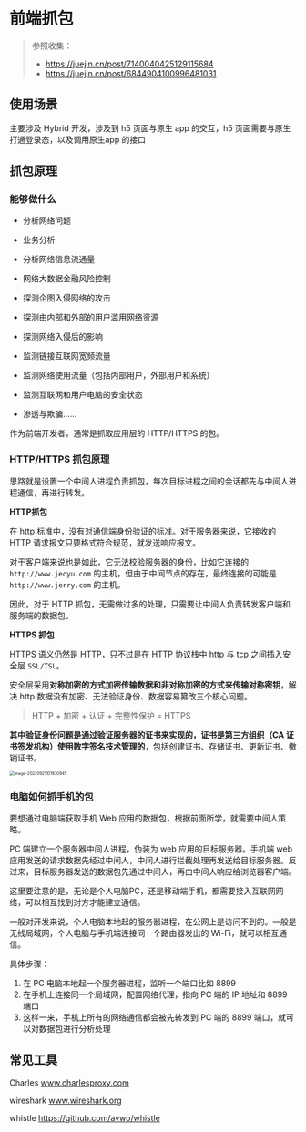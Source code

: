# 前端抓包

> 参照收集：
>
> - https://juejin.cn/post/7140040425129115684
> - https://juejin.cn/post/6844904100996481031

## 使用场景

主要涉及 Hybrid 开发，涉及到 h5 页面与原生 app 的交互，h5 页面需要与原生打通登录态，以及调用原生app 的接口

## 抓包原理

### 能够做什么

- 分析网络问题

- 业务分析

- 分析网络信息流通量

- 网络大数据金融风险控制

- 探测企图入侵网络的攻击

- 探测由内部和外部的用户滥用网络资源

- 探测网络入侵后的影响

- 监测链接互联网宽频流量

- 监测网络使用流量（包括内部用户，外部用户和系统）

- 监测互联网和用户电脑的安全状态

- 渗透与欺骗......

作为前端开发者，通常是抓取应用层的 HTTP/HTTPS 的包。

### HTTP/HTTPS 抓包原理

思路就是设置一个中间人进程负责抓包，每次目标进程之间的会话都先与中间人进程通信，再进行转发。

**HTTP抓包**

在 http 标准中，没有对通信端身份验证的标准。对于服务器来说，它接收的 HTTP 请求报文只要格式符合规范，就发送响应报文。

对于客户端来说也是如此，它无法校验服务器的身份，比如它连接的 `http://www.jecyu.com` 的主机，但由于中间节点的存在，最终连接的可能是 `http://www.jerry.com` 的主机。

因此，对于 HTTP 抓包，无需做过多的处理，只需要让中间人负责转发客户端和服务端的数据包。

**HTTPS 抓包**

HTTPS 语义仍然是 HTTP，只不过是在 HTTP 协议栈中 http 与 tcp 之间插入安全层 `SSL/TSL`。

安全层采用**对称加密的方式加密传输数据和非对称加密的方式来传输对称密钥**，解决 http 数据没有加密、无法验证身份、数据容易纂改三个核心问题。

> HTTP + 加密 + 认证 + 完整性保护 = HTTPS

**其中验证身份问题是通过验证服务器的证书来实现的，证书是第三方组织（CA 证书签发机构）使用数字签名技术管理的**，包括创建证书、存储证书、更新证书、撤销证书。


<img src="https://cdn.yihuiblog.top/images/202209211019246.png" alt="image-20220921101930945" style="zoom: 50%;" />

### 电脑如何抓手机的包

要想通过电脑端获取手机 Web 应用的数据包，根据前面所学，就需要中间人策略。

PC 端建立一个服务器中间人进程，伪装为 web 应用的目标服务器。手机端 web 应用发送的请求数据先经过中间人，中间人进行拦截处理再发送给目标服务器。反过来，目标服务器发送的数据包先通过中间人，再由中间人响应给浏览器客户端。

这里要注意的是，无论是个人电脑PC，还是移动端手机，都需要接入互联网网络，可以相互找到对方才能建立通信。

一般对开发来说，个人电脑本地起的服务器进程，在公网上是访问不到的。一般是无线局域网，个人电脑与手机端连接同一个路由器发出的 Wi-Fi，就可以相互通信。

具体步骤：

1. 在 PC 电脑本地起一个服务器进程，监听一个端口比如 8899
2. 在手机上连接同一个局域网，配置网络代理，指向 PC 端的 IP 地址和 8899 端口
3. 这样一来，手机上所有的网络通信都会被先转发到 PC 端的 8899 端口，就可以对数据包进行分析处理

## 常见工具

Charles www.charlesproxy.com

wireshark www.wireshark.org

whistle https://github.com/avwo/whistle
